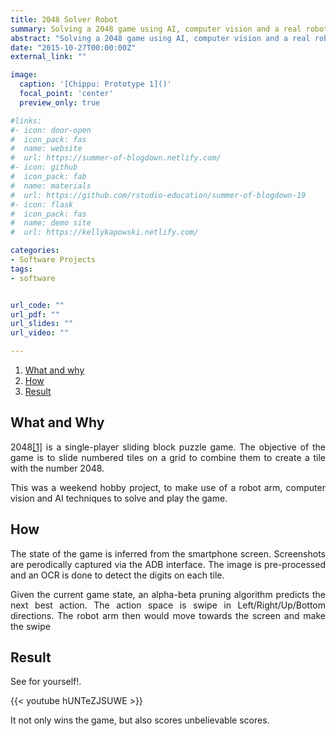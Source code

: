 ```yaml
---
title: 2048 Solver Robot
summary: Solving a 2048 game using AI, computer vision and a real robot
abstract: "Solving a 2048 game using AI, computer vision and a real robot."
date: "2015-10-27T00:00:00Z"
external_link: ""

image:
  caption: '[Chippu: Prototype 1]()'
  focal_point: 'center'
  preview_only: true

#links:
#- icon: door-open
#  icon_pack: fas
#  name: website
#  url: https://summer-of-blogdown.netlify.com/
#- icon: github
#  icon_pack: fab
#  name: materials
#  url: https://github.com/rstudio-education/summer-of-blogdown-19
#- icon: flask
#  icon_pack: fas
#  name: demo site
#  url: https://kellykapowski.netlify.com/

categories:
- Software Projects
tags:
- software 


url_code: ""
url_pdf: ""
url_slides: ""
url_video: ""

---
```

<DIV align="justify">

1. [What and why](#what-and-why)
2. [How](#How)
3. [Result](#result)


## What and Why

2048[[1]](https://en.wikipedia.org/wiki/2048_(video_game))  is a single-player sliding block puzzle game. The objective of the game is to slide numbered tiles on a grid to combine them to create a tile with the number 2048.

This was a weekend hobby project, to make use of a robot arm, computer vision and AI techniques to solve and play the game. 

## How

The state of the game is inferred from the smartphone screen. Screenshots are perodically captured via the ADB interface. The image is pre-processed and an OCR is done to detect the digits on each tile. 

Given the current game state, an alpha-beta pruning algorithm predicts the next best action. The action space is swipe in Left/Right/Up/Bottom directions. The robot arm then would move towards the screen and make the swipe

## Result

See for yourself!.

{{< youtube hUNTeZJSUWE >}}

It not only wins the game, but also scores unbelievable scores.

</DIV>



